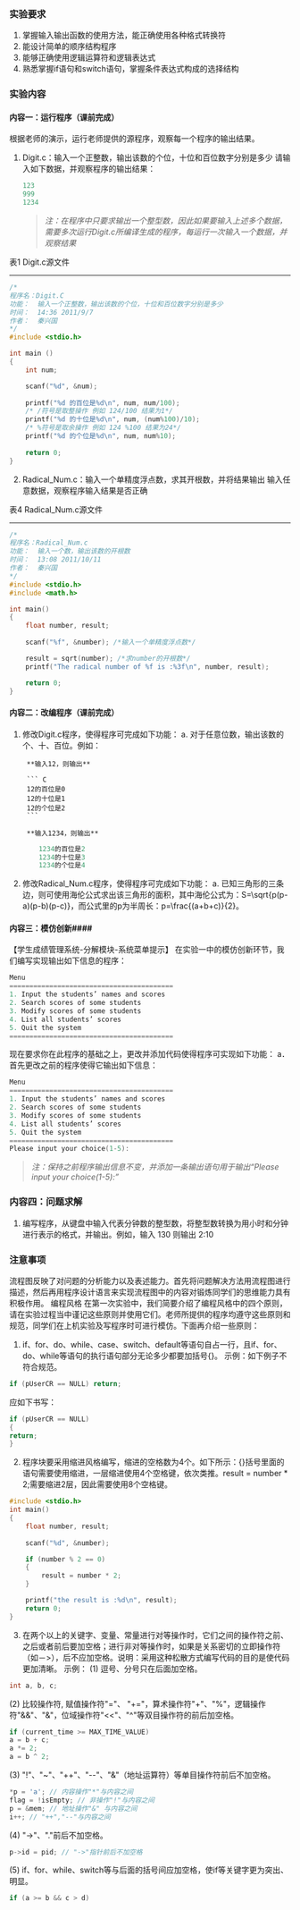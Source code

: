 ### 实验要求 ###

1. 掌握输入输出函数的使用方法，能正确使用各种格式转换符
2. 能设计简单的顺序结构程序
3. 能够正确使用逻辑运算符和逻辑表达式
4. 熟悉掌握if语句和switch语句，掌握条件表达式构成的选择结构

### 实验内容 ###

#### 内容一：运行程序（课前完成） ####
根据老师的演示，运行老师提供的源程序，观察每一个程序的输出结果。

1. Digit.c：输入一个正整数，输出该数的个位，十位和百位数字分别是多少
请输入如下数据，并观察程序的输出结果： 

    ```C
    123
    999
    1234
    ```

    > *注：在程序中只要求输出一个整型数，因此如果要输入上述多个数据，需要多次运行Digit.c所编译生成的程序，每运行一次输入一个数据，并观察结果*

表1 Digit.c源文件

----------

``` C
/*
程序名：Digit.C 
功能：  输入一个正整数，输出该数的个位，十位和百位数字分别是多少
时间：  14:36 2011/9/7
作者：  秦兴国
*/
#include <stdio.h>

int main ()
{
    int num;

    scanf("%d", &num);
    
    printf("%d 的百位是%d\n", num, num/100); 
    /* /符号是取整操作 例如 124/100 结果为1*/
    printf("%d 的十位是%d\n", num, (num%100)/10);
    /* %符号是取余操作 例如 124 %100 结果为24*/
    printf("%d 的个位是%d\n", num, num%10);
    
    return 0;
}
```

2. Radical_Num.c：输入一个单精度浮点数，求其开根数，并将结果输出
输入任意数据，观察程序输入结果是否正确

表4 Radical_Num.c源文件

----------

``` C
/*
程序名：Radical_Num.c
功能：  输入一个数，输出该数的开根数
时间：  13:08 2011/10/11
作者：  秦兴国
*/
#include <stdio.h>
#include <math.h>

int main()
{
    float number, result;
    
    scanf("%f", &number); /*输入一个单精度浮点数*/   

    result = sqrt(number); /*求number的开根数*/
    printf("The radical number of %f is :%3f\n", number, result);

    return 0;
}
```

#### 内容二：改编程序（课前完成） #### 

1. 修改Digit.c程序，使得程序可完成如下功能：
    a. 对于任意位数，输出该数的个、十、百位。例如：

        **输入12，则输出**

        ``` C
        12的百位是0
        12的十位是1
        12的个位是2
        ```

        **输入1234，则输出**

	``` C
        1234的百位是2
        1234的十位是3
        1234的个位是4
	```

2. 修改Radical_Num.c程序，使得程序可完成如下功能：
    a. 已知三角形的三条边，则可使用海伦公式求出该三角形的面积，其中海伦公式为：S=\sqrt{p(p-a)(p-b)(p-c)}，而公式里的p为半周长：p=\frac{(a+b+c)}{2}。

#### 内容三：模仿创新####
【学生成绩管理系统-分解模块-系统菜单提示】
在实验一中的模仿创新环节，我们编写实现输出如下信息的程序：

``` C
Menu
=========================================
1. Input the students’ names and scores
2. Search scores of some students
3. Modify scores of some students
4. List all students’ scores
5. Quit the system
=========================================
```

现在要求你在此程序的基础之上，更改并添加代码使得程序可实现如下功能：
a． 首先更改之前的程序使得它输出如下信息：

``` C
Menu
=========================================
1. Input the students’ names and scores
2. Search scores of some students
3. Modify scores of some students
4. List all students’ scores
5. Quit the system
=========================================
Please input your choice(1-5):
```

> *注：保持之前程序输出信息不变，并添加一条输出语句用于输出“Please input your choice(1-5):”*

### 内容四：问题求解 ###

1. 编写程序，从键盘中输入代表分钟数的整型数，将整型数转换为用小时和分钟进行表示的格式，并输出。例如，输入 130 则输出 2:10

### 注意事项 ###
流程图反映了对问题的分析能力以及表述能力。首先将问题解决方法用流程图进行描述，然后再用程序设计语言来实现流程图中的内容对锻炼同学们的思维能力具有积极作用。
编程风格
在第一次实验中，我们简要介绍了编程风格中的四个原则，请在实验过程当中谨记这些原则并使用它们。老师所提供的程序均遵守这些原则和规范，同学们在上机实验及写程序时可进行模仿。下面再介绍一些原则：

1. if、for、do、while、case、switch、default等语句自占一行，且if、for、do、while等语句的执行语句部分无论多少都要加括号{}。
示例：如下例子不符合规范。 

``` C
if (pUserCR == NULL) return; 
```

应如下书写： 

```C
if (pUserCR == NULL) 
{ 
return; 
} 
```

2. 程序块要采用缩进风格编写，缩进的空格数为4个。如下所示：{}括号里面的语句需要使用缩进，一层缩进使用4个空格键，依次类推。result = number * 2;需要缩进2层，因此需要使用8个空格键。

``` C
#include <stdio.h>
int main()
{
    float number, result;
    
    scanf("%d", &number);

    if (number % 2 == 0)
    {
        result = number * 2;
    }

    printf("the result is :%d\n", result);
    return 0;
}
```

3. 在两个以上的关键字、变量、常量进行对等操作时，它们之间的操作符之前、之后或者前后要加空格；进行非对等操作时，如果是关系密切的立即操作符（如－>），后不应加空格。说明：采用这种松散方式编写代码的目的是使代码更加清晰。 
示例： 
(1) 逗号、分号只在后面加空格。

``` C
int a, b, c; 
```

(2) 比较操作符, 赋值操作符"="、 "+="，算术操作符"+"、"%"，逻辑操作符"&&"、"&"，位域操作符"<<"、"^"等双目操作符的前后加空格。

``` C
if (current_time >= MAX_TIME_VALUE) 
a = b + c; 
a *= 2; 
a = b ^ 2; 
```

(3) "!"、"~"、"++"、"--"、"&"（地址运算符）等单目操作符前后不加空格。

``` C
*p = 'a'; // 内容操作"*"与内容之间
flag = !isEmpty; // 非操作"!"与内容之间
p = &mem; // 地址操作"&" 与内容之间
i++; // "++","--"与内容之间
```

(4) "->"、"."前后不加空格。

``` C
p->id = pid; // "->"指针前后不加空格
```

(5) if、for、while、switch等与后面的括号间应加空格，使if等关键字更为突出、明显。

``` C
if (a >= b && c > d) 
```
